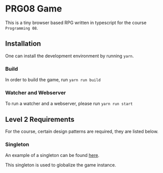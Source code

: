 # PRG08 Game

This is a tiny browser based RPG written in typescript for the course `Programming 08`.

## Installation

One can install the development environment by running `yarn`.

### Build
In order to build the game, run `yarn run build`

### Watcher and Webserver
To run a watcher and a webserver, please run `yarn run start`


## Level 2 Requirements

For the course, certain design patterns are required, they are listed below.

### Singleton
An example of a singleton can be found [here](https://github.com/Nickforall/prg8game/blob/master/src/game.ts).

This singleton is used to globalize the game instance.